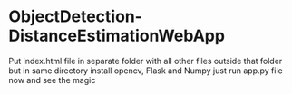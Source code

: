 # ObjectDetection-DistanceEstimationWebApp
Put index.html file in separate folder with all other files outside that folder but in same directory 
install opencv, Flask and Numpy 
just run app.py file now and see the magic
